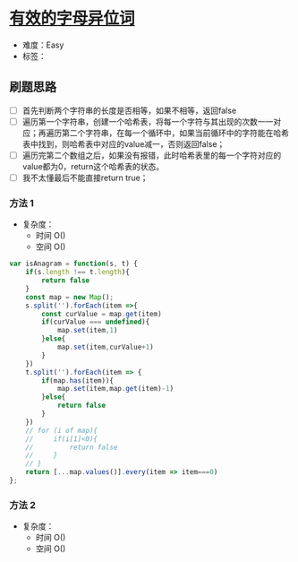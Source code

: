 # [有效的字母异位词](https://leetcode-cn.com/problems/valid-anagram/)

- 难度：Easy
- 标签：

## 刷题思路

- [ ] 首先判断两个字符串的长度是否相等，如果不相等，返回false
- [ ] 遍历第一个字符串，创建一个哈希表，将每一个字符与其出现的次数一一对应；再遍历第二个字符串，在每一个循环中，如果当前循环中的字符能在哈希表中找到，则哈希表中对应的value减一，否则返回false；
- [ ] 遍历完第二个数组之后，如果没有报错，此时哈希表里的每一个字符对应的value都为0，return这个哈希表的状态。
- [ ] 我不太懂最后不能直接return true；

### 方法 1

- 复杂度：
    - 时间 O()
    - 空间 O()

``` js
var isAnagram = function(s, t) {
    if(s.length !== t.length){
        return false
    }
    const map = new Map();
    s.split('').forEach(item =>{
        const curValue = map.get(item)
        if(curValue === undefined){
            map.set(item,1)
        }else{
            map.set(item,curValue+1)
        }
    })
    t.split('').forEach(item => {
        if(map.has(item)){
            map.set(item,map.get(item)-1)
        }else{
            return false
        }
    })
    // for (i of map){
    //     if(i[1]<0){
    //         return false
    //     }
    // }
    return [...map.values()].every(item => item===0)
};
```

### 方法 2

- 复杂度：
    - 时间 O()
    - 空间 O()

``` js

```

